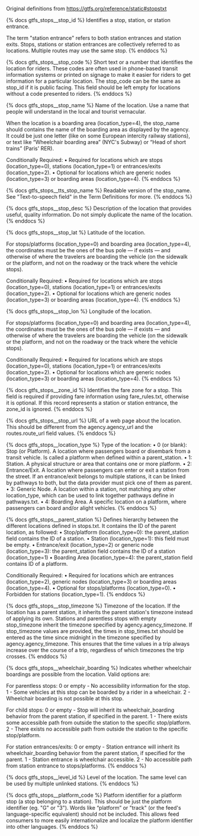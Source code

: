 Original definitions from https://gtfs.org/reference/static#stopstxt

{% docs gtfs_stops\_\_stop_id %}
Identifies a stop, station, or station entrance.

The term "station entrance" refers to both station entrances and station exits. Stops, stations or station entrances are collectively referred to as locations. Multiple routes may use the same stop.
{% enddocs %}

{% docs gtfs_stops\_\_stop_code %}
Short text or a number that identifies the location for riders. These codes are often used in phone-based transit information systems or printed on signage to make it easier for riders to get information for a particular location. The stop_code can be the same as stop_id if it is public facing. This field should be left empty for locations without a code presented to riders.
{% enddocs %}

{% docs gtfs_stops\_\_stop_name %}
Name of the location. Use a name that people will understand in the local and tourist vernacular.

When the location is a boarding area (location_type=4), the stop_name should contains the name of the boarding area as displayed by the agency. It could be just one letter (like on some European intercity railway stations), or text like “Wheelchair boarding area” (NYC's Subway) or “Head of short trains” (Paris' RER).

Conditionally Required:
• Required for locations which are stops (location_type=0), stations (location_type=1) or entrances/exits (location_type=2).
• Optional for locations which are generic nodes (location_type=3) or boarding areas (location_type=4).
{% enddocs %}

{% docs gtfs_stops\_\_tts_stop_name %}
Readable version of the stop_name. See "Text-to-speech field" in the Term Definitions for more.
{% enddocs %}

{% docs gtfs_stops\_\_stop_desc %}
Description of the location that provides useful, quality information. Do not simply duplicate the name of the location.
{% enddocs %}

{% docs gtfs_stops\_\_stop_lat %}
Latitude of the location.

For stops/platforms (location_type=0) and boarding area (location_type=4), the coordinates must be the ones of the bus pole — if exists — and otherwise of where the travelers are boarding the vehicle (on the sidewalk or the platform, and not on the roadway or the track where the vehicle stops).

Conditionally Required:
• Required for locations which are stops (location_type=0), stations (location_type=1) or entrances/exits (location_type=2).
• Optional for locations which are generic nodes (location_type=3) or boarding areas (location_type=4).
{% enddocs %}

{% docs gtfs_stops\_\_stop_lon %}
Longitude of the location.

For stops/platforms (location_type=0) and boarding area (location_type=4), the coordinates must be the ones of the bus pole — if exists — and otherwise of where the travelers are boarding the vehicle (on the sidewalk or the platform, and not on the roadway or the track where the vehicle stops).

Conditionally Required:
• Required for locations which are stops (location_type=0), stations (location_type=1) or entrances/exits (location_type=2).
• Optional for locations which are generic nodes (location_type=3) or boarding areas (location_type=4).
{% enddocs %}

{% docs gtfs_stops\_\_zone_id %}
Identifies the fare zone for a stop. This field is required if providing fare information using fare_rules.txt, otherwise it is optional. If this record represents a station or station entrance, the zone_id is ignored.
{% enddocs %}

{% docs gtfs_stops\_\_stop_url %}
URL of a web page about the location. This should be different from the agency.agency_url and the routes.route_url field values.
{% enddocs %}

{% docs gtfs_stops\_\_location_type %}
Type of the location:
• 0 (or blank): Stop (or Platform). A location where passengers board or disembark from a transit vehicle. Is called a platform when defined within a parent_station.
• 1: Station. A physical structure or area that contains one or more platform.
• 2: Entrance/Exit. A location where passengers can enter or exit a station from the street. If an entrance/exit belongs to multiple stations, it can be linked by pathways to both, but the data provider must pick one of them as parent.
• 3: Generic Node. A location within a station, not matching any other location_type, which can be used to link together pathways define in pathways.txt.
• 4: Boarding Area. A specific location on a platform, where passengers can board and/or alight vehicles.
{% enddocs %}

{% docs gtfs_stops\_\_parent_station %}
Defines hierarchy between the different locations defined in stops.txt. It contains the ID of the parent location, as followed:
• Stop/platform (location_type=0): the parent_station field contains the ID of a station.
• Station (location_type=1): this field must be empty.
• Entrance/exit (location_type=2) or generic node (location_type=3): the parent_station field contains the ID of a station (location_type=1)
• Boarding Area (location_type=4): the parent_station field contains ID of a platform.

Conditionally Required:
• Required for locations which are entrances (location_type=2), generic nodes (location_type=3) or boarding areas (location_type=4).
• Optional for stops/platforms (location_type=0).
• Forbidden for stations (location_type=1).
{% enddocs %}

{% docs gtfs_stops\_\_stop_timezone %}
Timezone of the location. If the location has a parent station, it inherits the parent station's timezone instead of applying its own. Stations and parentless stops with empty stop_timezone inherit the timezone specified by agency.agency_timezone. If stop_timezone values are provided, the times in stop_times.txt should be entered as the time since midnight in the timezone specified by agency.agency_timezone. This ensures that the time values in a trip always increase over the course of a trip, regardless of which timezones the trip crosses.
{% enddocs %}

{% docs gtfs_stops\_\_wheelchair_boarding %}
Indicates whether wheelchair boardings are possible from the location. Valid options are:

For parentless stops:
0 or empty - No accessibility information for the stop.
1 - Some vehicles at this stop can be boarded by a rider in a wheelchair.
2 - Wheelchair boarding is not possible at this stop.

For child stops:
0 or empty - Stop will inherit its wheelchair_boarding behavior from the parent station, if specified in the parent.
1 - There exists some accessible path from outside the station to the specific stop/platform.
2 - There exists no accessible path from outside the station to the specific stop/platform.

For station entrances/exits:
0 or empty - Station entrance will inherit its wheelchair_boarding behavior from the parent station, if specified for the parent.
1 - Station entrance is wheelchair accessible.
2 - No accessible path from station entrance to stops/platforms.
{% enddocs %}

{% docs gtfs_stops\_\_level_id %}
Level of the location. The same level can be used by multiple unlinked stations.
{% enddocs %}

{% docs gtfs_stops\_\_platform_code %}
Platform identifier for a platform stop (a stop belonging to a station). This should be just the platform identifier (eg. "G" or "3"). Words like “platform” or "track" (or the feed's language-specific equivalent) should not be included. This allows feed consumers to more easily internationalize and localize the platform identifier into other languages.
{% enddocs %}

